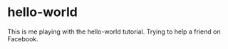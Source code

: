 # hello-world
This is me playing with the hello-world tutorial. Trying to help a friend on Facebook.
